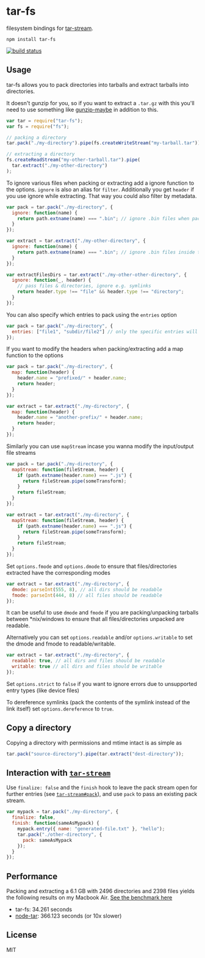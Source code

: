 # tar-fs

filesystem bindings for [tar-stream](https://github.com/mafintosh/tar-stream).

```
npm install tar-fs
```

[![build status](https://secure.travis-ci.org/mafintosh/tar-fs.png)](http://travis-ci.org/mafintosh/tar-fs)

## Usage

tar-fs allows you to pack directories into tarballs and extract tarballs into directories.

It doesn't gunzip for you, so if you want to extract a `.tar.gz` with this you'll need to use something like [gunzip-maybe](https://github.com/mafintosh/gunzip-maybe) in addition to this.

```js
var tar = require("tar-fs");
var fs = require("fs");

// packing a directory
tar.pack("./my-directory").pipe(fs.createWriteStream("my-tarball.tar"));

// extracting a directory
fs.createReadStream("my-other-tarball.tar").pipe(
  tar.extract("./my-other-directory")
);
```

To ignore various files when packing or extracting add a ignore function to the options. `ignore`
is also an alias for `filter`. Additionally you get `header` if you use ignore while extracting.
That way you could also filter by metadata.

```js
var pack = tar.pack("./my-directory", {
  ignore: function(name) {
    return path.extname(name) === ".bin"; // ignore .bin files when packing
  }
});

var extract = tar.extract("./my-other-directory", {
  ignore: function(name) {
    return path.extname(name) === ".bin"; // ignore .bin files inside the tarball when extracing
  }
});

var extractFilesDirs = tar.extract("./my-other-other-directory", {
  ignore: function(_, header) {
    // pass files & directories, ignore e.g. symlinks
    return header.type !== "file" && header.type !== "directory";
  }
});
```

You can also specify which entries to pack using the `entries` option

```js
var pack = tar.pack("./my-directory", {
  entries: ["file1", "subdir/file2"] // only the specific entries will be packed
});
```

If you want to modify the headers when packing/extracting add a map function to the options

```js
var pack = tar.pack("./my-directory", {
  map: function(header) {
    header.name = "prefixed/" + header.name;
    return header;
  }
});

var extract = tar.extract("./my-directory", {
  map: function(header) {
    header.name = "another-prefix/" + header.name;
    return header;
  }
});
```

Similarly you can use `mapStream` incase you wanna modify the input/output file streams

```js
var pack = tar.pack("./my-directory", {
  mapStream: function(fileStream, header) {
    if (path.extname(header.name) === ".js") {
      return fileStream.pipe(someTransform);
    }
    return fileStream;
  }
});

var extract = tar.extract("./my-directory", {
  mapStream: function(fileStream, header) {
    if (path.extname(header.name) === ".js") {
      return fileStream.pipe(someTransform);
    }
    return fileStream;
  }
});
```

Set `options.fmode` and `options.dmode` to ensure that files/directories extracted have the corresponding modes

```js
var extract = tar.extract("./my-directory", {
  dmode: parseInt(555, 8), // all dirs should be readable
  fmode: parseInt(444, 8) // all files should be readable
});
```

It can be useful to use `dmode` and `fmode` if you are packing/unpacking tarballs between \*nix/windows to ensure that all files/directories unpacked are readable.

Alternatively you can set `options.readable` and/or `options.writable` to set the dmode and fmode to readable/writable.

```js
var extract = tar.extract("./my-directory", {
  readable: true, // all dirs and files should be readable
  writable: true // all dirs and files should be writable
});
```

Set `options.strict` to `false` if you want to ignore errors due to unsupported entry types (like device files)

To dereference symlinks (pack the contents of the symlink instead of the link itself) set `options.dereference` to `true`.

## Copy a directory

Copying a directory with permissions and mtime intact is as simple as

```js
tar.pack("source-directory").pipe(tar.extract("dest-directory"));
```

## Interaction with [`tar-stream`](https://github.com/mafintosh/tar-stream)

Use `finalize: false` and the `finish` hook to
leave the pack stream open for further entries (see
[`tar-stream#pack`](https://github.com/mafintosh/tar-stream#packing)),
and use `pack` to pass an existing pack stream.

```js
var mypack = tar.pack("./my-directory", {
  finalize: false,
  finish: function(sameAsMypack) {
    mypack.entry({ name: "generated-file.txt" }, "hello");
    tar.pack("./other-directory", {
      pack: sameAsMypack
    });
  }
});
```

## Performance

Packing and extracting a 6.1 GB with 2496 directories and 2398 files yields the following results on my Macbook Air.
[See the benchmark here](https://gist.github.com/mafintosh/8102201)

- tar-fs: 34.261 seconds
- [node-tar](https://github.com/isaacs/node-tar): 366.123 seconds (or 10x slower)

## License

MIT
